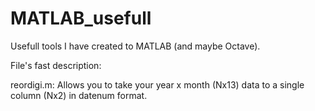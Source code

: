 # MATLAB_usefull
Usefull tools I have created to MATLAB (and maybe Octave).


File's fast description:

reordigi.m: Allows you to take your year x month (Nx13) data to a single column (Nx2) in datenum format.
